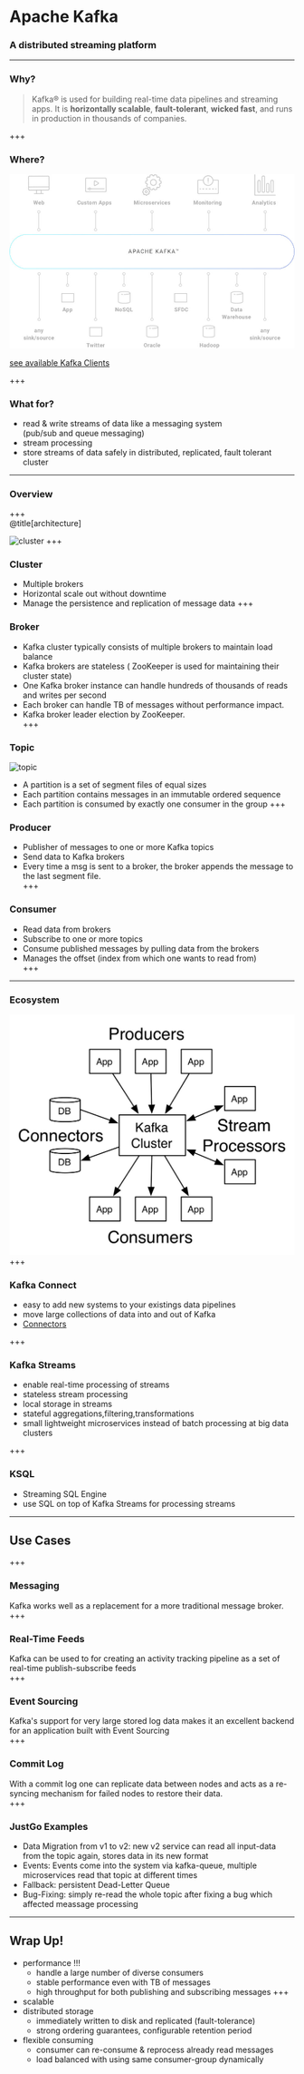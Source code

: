 # Apache Kafka

### A distributed streaming platform

---
### Why?

> Kafka® is used for building real-time data pipelines and streaming apps. It is **horizontally scalable**, **fault-tolerant**, **wicked fast**, and runs in production in thousands of companies.

+++  
### Where?  

![fits](assets/image/chart-kafka.jpg)

[see available Kafka Clients](https://cwiki.apache.org/confluence/display/KAFKA/Clients)

+++  

### What for?  
* read & write streams of data like a messaging system  
 (pub/sub and queue messaging)
* stream processing
* store streams of data safely in distributed, replicated, fault tolerant cluster
---

### Overview
+++  
@title[architecture]  

![cluster](https://www.tutorialspoint.com/apache_kafka/images/fundamentals.jpg)
+++  
### Cluster
* Multiple brokers
* Horizontal scale out without downtime 
* Manage the persistence and replication of message data
+++ 
### Broker
* Kafka cluster typically consists of multiple brokers to maintain load balance
* Kafka brokers are stateless ( ZooKeeper is used for maintaining their cluster state)
* One Kafka broker instance can handle hundreds of thousands of reads and writes per second
* Each broker can handle TB of messages without performance impact.
* Kafka broker leader election by ZooKeeper.  
+++
### Topic
![topic](https://kafka.apache.org/0102/images/log_anatomy.png)
* A partition is a set of segment files of equal sizes
* Each partition contains messages in an immutable ordered sequence  
* Each partition is consumed by exactly one consumer in the group
+++ 
### Producer
* Publisher of messages to one or more Kafka topics
* Send data to Kafka brokers
* Every time a msg is sent to a broker, the broker appends the message to the last segment file.  
+++ 

### Consumer
* Read data from brokers
* Subscribe to one or more topics
* Consume published messages by pulling data from the brokers
* Manages the offset (index from which one wants to read from)  
+++

---
### Ecosystem
![ecosystem](assets/image/kafka-apis.jpg)
+++
### Kafka Connect
* easy to add new systems to your existings data pipelines
* move large collections of data into and out of Kafka
* [Connectors](https://www.confluent.io/product/connectors)

+++
### Kafka Streams  
* enable real-time processing of streams
* stateless stream processing
* local storage in streams
* stateful aggregations,filtering,transformations
* small lightweight microservices instead of batch processing at big data clusters

+++   
### KSQL
* Streaming SQL Engine
* use SQL on top of Kafka Streams for processing streams
---
## Use Cases
+++  
### Messaging
Kafka works well as a replacement for a more traditional message broker.   
+++  
### Real-Time Feeds
Kafka can be used to for creating an activity tracking pipeline as a set of real-time publish-subscribe feeds  
+++  
### Event Sourcing
Kafka's support for very large stored log data makes it an excellent backend for an application built with Event Sourcing  
+++  
### Commit Log
 With a commit log one can replicate data between nodes and acts as a re-syncing mechanism for failed nodes to restore their data.  
+++  
### JustGo Examples
* Data Migration from v1 to v2: new v2 service can read all input-data from the topic again, stores data in its new format
* Events: Events come into the system via kafka-queue, multiple microservices read that topic at different times
* Fallback: persistent Dead-Letter Queue
* Bug-Fixing: simply re-read the whole topic after fixing a bug which affected meassage processing
---  

## Wrap Up!
* performance !!!
  * handle a large number of diverse consumers
  * stable performance even with TB of messages
  * high throughput for both publishing and subscribing messages
+++  
* scalable
* distributed storage
  * immediately written to disk and replicated (fault-tolerance)
  * strong ordering guarantees, configurable retention period
* flexible consuming
  * consumer can re-consume & reprocess already read messages
  * load balanced with using same consumer-group dynamically


